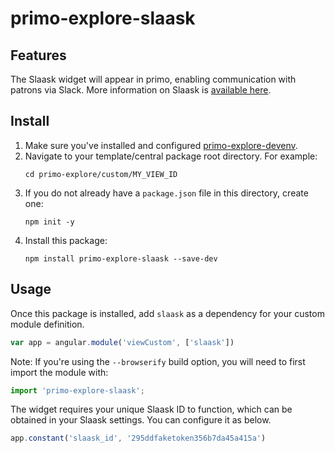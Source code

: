 # primo-explore-slaask

<!-- ![Build Status](https://api.travis-ci.org/Alliance-PCJWG/primo-explore-clickable-logo.svg?branch=master) -->

## Features
The Slaask widget will appear in primo, enabling communication with patrons via Slack. More information on Slaask is [available here](https://get.slaask.com/).

## Install
1. Make sure you've installed and configured [primo-explore-devenv](https://github.com/ExLibrisGroup/primo-explore-devenv).
2. Navigate to your template/central package root directory. For example:
    ```
    cd primo-explore/custom/MY_VIEW_ID
    ```
3. If you do not already have a `package.json` file in this directory, create one:
    ```
    npm init -y
    ```
4. Install this package:
    ```
    npm install primo-explore-slaask --save-dev
    ```

## Usage
Once this package is installed, add `slaask` as a dependency for your custom module definition.

```js
var app = angular.module('viewCustom', ['slaask'])
```

Note: If you're using the `--browserify` build option, you will need to first import the module with:

```javascript
import 'primo-explore-slaask';
```

The widget requires your unique Slaask ID to function, which can be obtained in your Slaask settings. You can configure it as below.

```js
app.constant('slaask_id', '295ddfaketoken356b7da45a415a')
```

<!-- ## Running tests
1. Clone the repo
2. Run `npm install`
3. Run `npm test` -->
